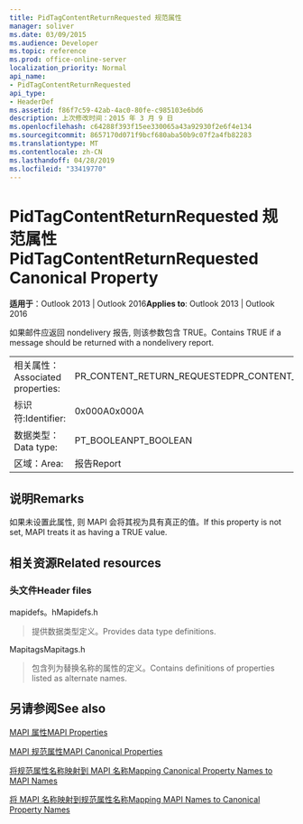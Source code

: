 ```yaml
---
title: PidTagContentReturnRequested 规范属性
manager: soliver
ms.date: 03/09/2015
ms.audience: Developer
ms.topic: reference
ms.prod: office-online-server
localization_priority: Normal
api_name:
- PidTagContentReturnRequested
api_type:
- HeaderDef
ms.assetid: f86f7c59-42ab-4ac0-80fe-c985103e6bd6
description: 上次修改时间：2015 年 3 月 9 日
ms.openlocfilehash: c64288f393f15ee330065a43a92930f2e6f4e134
ms.sourcegitcommit: 8657170d071f9bcf680aba50b9c07f2a4fb82283
ms.translationtype: MT
ms.contentlocale: zh-CN
ms.lasthandoff: 04/28/2019
ms.locfileid: "33419770"
---
```

# <a name="pidtagcontentreturnrequested-canonical-property"></a><span data-ttu-id="24f4f-103">PidTagContentReturnRequested 规范属性</span><span class="sxs-lookup"><span data-stu-id="24f4f-103">PidTagContentReturnRequested Canonical Property</span></span>

  
  
<span data-ttu-id="24f4f-104">**适用于**：Outlook 2013 | Outlook 2016</span><span class="sxs-lookup"><span data-stu-id="24f4f-104">**Applies to**: Outlook 2013 | Outlook 2016</span></span> 
  
<span data-ttu-id="24f4f-105">如果邮件应返回 nondelivery 报告, 则该参数包含 TRUE。</span><span class="sxs-lookup"><span data-stu-id="24f4f-105">Contains TRUE if a message should be returned with a nondelivery report.</span></span> 
  
|||
|:-----|:-----|
|<span data-ttu-id="24f4f-106">相关属性：</span><span class="sxs-lookup"><span data-stu-id="24f4f-106">Associated properties:</span></span>  <br/> |<span data-ttu-id="24f4f-107">PR_CONTENT_RETURN_REQUESTED</span><span class="sxs-lookup"><span data-stu-id="24f4f-107">PR_CONTENT_RETURN_REQUESTED</span></span>  <br/> |
|<span data-ttu-id="24f4f-108">标识符:</span><span class="sxs-lookup"><span data-stu-id="24f4f-108">Identifier:</span></span>  <br/> |<span data-ttu-id="24f4f-109">0x000A</span><span class="sxs-lookup"><span data-stu-id="24f4f-109">0x000A</span></span>  <br/> |
|<span data-ttu-id="24f4f-110">数据类型：</span><span class="sxs-lookup"><span data-stu-id="24f4f-110">Data type:</span></span>  <br/> |<span data-ttu-id="24f4f-111">PT_BOOLEAN</span><span class="sxs-lookup"><span data-stu-id="24f4f-111">PT_BOOLEAN</span></span>  <br/> |
|<span data-ttu-id="24f4f-112">区域：</span><span class="sxs-lookup"><span data-stu-id="24f4f-112">Area:</span></span>  <br/> |<span data-ttu-id="24f4f-113">报告</span><span class="sxs-lookup"><span data-stu-id="24f4f-113">Report</span></span>  <br/> |
   
## <a name="remarks"></a><span data-ttu-id="24f4f-114">说明</span><span class="sxs-lookup"><span data-stu-id="24f4f-114">Remarks</span></span>

<span data-ttu-id="24f4f-115">如果未设置此属性, 则 MAPI 会将其视为具有真正的值。</span><span class="sxs-lookup"><span data-stu-id="24f4f-115">If this property is not set, MAPI treats it as having a TRUE value.</span></span> 
  
## <a name="related-resources"></a><span data-ttu-id="24f4f-116">相关资源</span><span class="sxs-lookup"><span data-stu-id="24f4f-116">Related resources</span></span>

### <a name="header-files"></a><span data-ttu-id="24f4f-117">头文件</span><span class="sxs-lookup"><span data-stu-id="24f4f-117">Header files</span></span>

<span data-ttu-id="24f4f-118">mapidefs。h</span><span class="sxs-lookup"><span data-stu-id="24f4f-118">Mapidefs.h</span></span>
  
> <span data-ttu-id="24f4f-119">提供数据类型定义。</span><span class="sxs-lookup"><span data-stu-id="24f4f-119">Provides data type definitions.</span></span>
    
<span data-ttu-id="24f4f-120">Mapitags</span><span class="sxs-lookup"><span data-stu-id="24f4f-120">Mapitags.h</span></span>
  
> <span data-ttu-id="24f4f-121">包含列为替换名称的属性的定义。</span><span class="sxs-lookup"><span data-stu-id="24f4f-121">Contains definitions of properties listed as alternate names.</span></span>
    
## <a name="see-also"></a><span data-ttu-id="24f4f-122">另请参阅</span><span class="sxs-lookup"><span data-stu-id="24f4f-122">See also</span></span>



[<span data-ttu-id="24f4f-123">MAPI 属性</span><span class="sxs-lookup"><span data-stu-id="24f4f-123">MAPI Properties</span></span>](mapi-properties.md)
  
[<span data-ttu-id="24f4f-124">MAPI 规范属性</span><span class="sxs-lookup"><span data-stu-id="24f4f-124">MAPI Canonical Properties</span></span>](mapi-canonical-properties.md)
  
[<span data-ttu-id="24f4f-125">将规范属性名称映射到 MAPI 名称</span><span class="sxs-lookup"><span data-stu-id="24f4f-125">Mapping Canonical Property Names to MAPI Names</span></span>](mapping-canonical-property-names-to-mapi-names.md)
  
[<span data-ttu-id="24f4f-126">将 MAPI 名称映射到规范属性名称</span><span class="sxs-lookup"><span data-stu-id="24f4f-126">Mapping MAPI Names to Canonical Property Names</span></span>](mapping-mapi-names-to-canonical-property-names.md)

